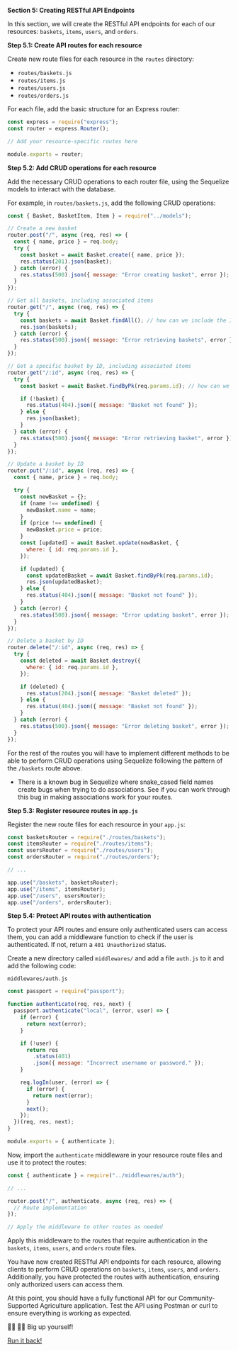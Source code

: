 **Section 5: Creating RESTful API Endpoints**

In this section, we will create the RESTful API endpoints for each of our resources: `baskets`, `items`, `users`, and `orders`.

**Step 5.1: Create API routes for each resource**

Create new route files for each resource in the `routes` directory:

- `routes/baskets.js`
- `routes/items.js`
- `routes/users.js`
- `routes/orders.js`

For each file, add the basic structure for an Express router:

```javascript
const express = require("express");
const router = express.Router();

// Add your resource-specific routes here

module.exports = router;
```

**Step 5.2: Add CRUD operations for each resource**

Add the necessary CRUD operations to each router file, using the Sequelize models to interact with the database.

For example, in `routes/baskets.js`, add the following CRUD operations:

```javascript
const { Basket, BasketItem, Item } = require("../models");

// Create a new basket
router.post("/", async (req, res) => {
  const { name, price } = req.body;
  try {
    const basket = await Basket.create({ name, price });
    res.status(201).json(basket);
  } catch (error) {
    res.status(500).json({ message: "Error creating basket", error });
  }
});

// Get all baskets, including associated items
router.get("/", async (req, res) => {
  try {
    const baskets = await Basket.findAll(); // how can we include the ITEMS associated with the baskets in this response?
    res.json(baskets);
  } catch (error) {
    res.status(500).json({ message: "Error retrieving baskets", error });
  }
});

// Get a specific basket by ID, including associated items
router.get("/:id", async (req, res) => {
  try {
    const basket = await Basket.findByPk(req.params.id); // how can we include the ITEMS associated with the baskets in this response?

    if (!basket) {
      res.status(404).json({ message: "Basket not found" });
    } else {
      res.json(basket);
    }
  } catch (error) {
    res.status(500).json({ message: "Error retrieving basket", error });
  }
});

// Update a basket by ID
router.put("/:id", async (req, res) => {
  const { name, price } = req.body;

  try {
    const newBasket = {};
    if (name !== undefined) {
      newBasket.name = name;
    }
    if (price !== undefined) {
      newBasket.price = price;
    }
    const [updated] = await Basket.update(newBasket, {
      where: { id: req.params.id },
    });

    if (updated) {
      const updatedBasket = await Basket.findByPk(req.params.id);
      res.json(updatedBasket);
    } else {
      res.status(404).json({ message: "Basket not found" });
    }
  } catch (error) {
    res.status(500).json({ message: "Error updating basket", error });
  }
});

// Delete a basket by ID
router.delete("/:id", async (req, res) => {
  try {
    const deleted = await Basket.destroy({
      where: { id: req.params.id },
    });

    if (deleted) {
      res.status(204).json({ message: "Basket deleted" });
    } else {
      res.status(404).json({ message: "Basket not found" });
    }
  } catch (error) {
    res.status(500).json({ message: "Error deleting basket", error });
  }
});
```

For the rest of the routes you will have to implement different methods to be able to perform CRUD operations using Sequelize following the pattern of the `/baskets` route above.

- There is a known bug in Sequelize where snake_cased field names create bugs when trying to do associations. See if you can work through this bug in making associations work for your routes.

**Step 5.3: Register resource routes in `app.js`**

Register the new route files for each resource in your `app.js`:

```javascript
const basketsRouter = require("./routes/baskets");
const itemsRouter = require("./routes/items");
const usersRouter = require("./routes/users");
const ordersRouter = require("./routes/orders");

// ...

app.use("/baskets", basketsRouter);
app.use("/items", itemsRouter);
app.use("/users", usersRouter);
app.use("/orders", ordersRouter);
```

**Step 5.4: Protect API routes with authentication**

To protect your API routes and ensure only authenticated users can access them, you can add a middleware function to check if the user is authenticated. If not, return a `401 Unauthorized` status.

Create a new directory called `middlewares/` and add a file `auth.js` to it and add the following code:

`middlewares/auth.js`

```javascript
const passport = require("passport");

function authenticate(req, res, next) {
  passport.authenticate("local", (error, user) => {
    if (error) {
      return next(error);
    }

    if (!user) {
      return res
        .status(401)
        .json({ message: "Incorrect username or password." });
    }

    req.logIn(user, (error) => {
      if (error) {
        return next(error);
      }
      next();
    });
  })(req, res, next);
}

module.exports = { authenticate };
```

Now, import the `authenticate` middleware in your resource route files and use it to protect the routes:

```javascript
const { authenticate } = require("../middlewares/auth");

// ...

router.post("/", authenticate, async (req, res) => {
  // Route implementation
});

// Apply the middleware to other routes as needed
```

Apply this middleware to the routes that require authentication in the `baskets`, `items`, `users`, and `orders` route files.

You have now created RESTful API endpoints for each resource, allowing clients to perform CRUD operations on `baskets`, `items`, `users`, and `orders`. Additionally, you have protected the routes with authentication, ensuring only authorized users can access them.

At this point, you should have a fully functional API for our Community-Supported Agriculture application. Test the API using Postman or curl to ensure everything is working as expected.

🤜🏾 🤛🏾 Big up yourself!

[Run it back!](01-setup.md)
